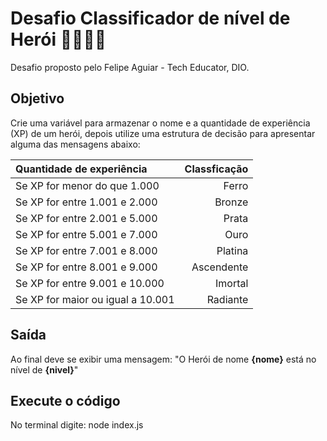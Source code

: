 # Desafio Classificador de nível de Herói 👩🏻‍🚀🌠
Desafio proposto pelo Felipe Aguiar - Tech Educator, DIO.

## Objetivo

Crie uma variável para armazenar o nome e a quantidade de experiência (XP) de um herói, depois utilize uma estrutura de decisão para apresentar alguma das mensagens abaixo:

| Quantidade de experiência         | Classficação |
| :-------------------------------- | -----------: |
| Se XP for menor do que 1.000      |        Ferro |
| Se XP for entre 1.001 e 2.000     |       Bronze |
| Se XP for entre 2.001 e 5.000     |        Prata |
| Se XP for entre 5.001 e 7.000     |         Ouro |
| Se XP for entre 7.001 e 8.000     |      Platina |
| Se XP for entre 8.001 e 9.000     |   Ascendente |
| Se XP for entre 9.001 e 10.000    |      Imortal |
| Se XP for maior ou igual a 10.001 |     Radiante |

## Saída

Ao final deve se exibir uma mensagem:
"O Herói de nome **{nome}** está no nível de **{nivel}**"

## Execute o código
No terminal digite:
node index.js